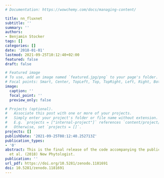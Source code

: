 ```yaml
---
# Documentation: https://wowchemy.com/docs/managing-content/

title: nn_fluxnet
subtitle: ''
summary: ''
authors:
- Benjamin Stocker
tags: []
categories: []
date: '2018-01-01'
lastmod: 2021-09-25T10:12:40+02:00
featured: false
draft: false

# Featured image
# To use, add an image named `featured.jpg/png` to your page's folder.
# Focal points: Smart, Center, TopLeft, Top, TopRight, Left, Right, BottomLeft, Bottom, BottomRight.
image:
  caption: ''
  focal_point: ''
  preview_only: false

# Projects (optional).
#   Associate this post with one or more of your projects.
#   Simply enter your project's folder or file name without extension.
#   E.g. `projects = ["internal-project"]` references `content/project/deep-learning/index.md`.
#   Otherwise, set `projects = []`.
projects: []
publishDate: '2021-09-25T08:12:40.252713Z'
publication_types:
- '0'
abstract: This is the final release of the code accompanying the publication Stocker
  et al. (2018) New Phytologist.
publication: ''
url_pdf: https://doi.org/10.5281/zenodo.1181691
doi: 10.5281/zenodo.1181691
---
```

